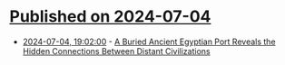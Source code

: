 # [Published on 2024-07-04](index.md)

* [2024-07-04, 19:02:00](https://soylentnews.org/article.pl?sid=24/07/03/0256208&from=rss) - [A Buried Ancient Egyptian Port Reveals the Hidden Connections Between Distant Civilizations](https://soylentnews.org/article.pl?sid=24/07/03/0256208&from=rss)
